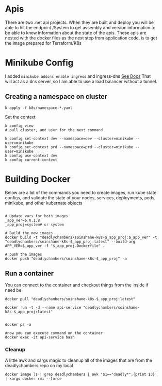 # Apis
There are two .net api projects. When they are built and deploy you will be able to hit the endpoint /System to get assembly and version information to be able to know information about the state of the apis. These apis are nested with the docker files as
the next step from application code, is to get the image prepared for Terraform/K8s

# Minikube Config
I added `minikube addons enable ingress` and ingress-dns [See Docs](/home/shane/source/repos/dotnet/sample-api/readme.md)
That will act as a dns server, so I am able to use a load balancer without a tunnel.

## Creating a namespace on cluster
```
k apply -f k8s/namespace-*.yaml
```

Set the context
```
k config view
# pull cluster, and user for the next command

k config set-context dev --namespace=dev --cluster=minikube --user=minikube
k config set-context prd --namespace=prd --cluster=minikube --user=minikube
k config use-context dev
k config current-context
```

# Building Docker
Below are a lot of the commands you need to create images, run kube state configs, and validate the state of your nodes, services, deployments, pods, minikube, and other kubernate objects
```

# Update vars for both images
_app_ver=6.0.1.8
_app_proj=system# or system

# Build the new images
docker build -t "deadlychambers/soinshane-k8s-$_app_proj:$_app_ver" -t "deadlychambers/soinshane-k8s-$_app_proj:latest" --build-arg APP_VER=$_app_ver -f "$_app_proj.Dockerfile" . 

# push the images
docker push "deadlychambers/soinshane-k8s-$_app_proj" -a
```

## Run a container
You can connect to the container and checkout things from the inside if need be

```
docker pull "deadlychambers/soinshane-k8s-$_app_proj:latest"

docker run -t -d --name api-service "deadlychambers/soinshane-k8s-$_app_proj:latest"


docker ps -a

#now you can execute command on the container
docker exec -it api-service bash
```

### Cleanup
A little awk and xargs magic to cleanup all of the images that are from the deadlychambers repo on my local
```
docker image ls | grep deadlychambers | awk '$1=="deadly*";{print $3}' | xargs docker rmi --force
```